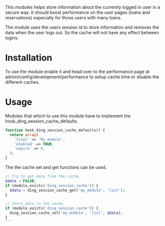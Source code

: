 This modules helps store information about the currently logged in user in a 
secure way. It should boost performance on the user pages (loans and 
reservations) especially for those users with many loans.

The module uses the users session id to store information and removes the data
when the user logs out. So the cache will not have any effect between logins.

# Installation
To use the module enable it and head over to the performance page at
admin/config/development/performance to setup cache time or disable the 
different caches.

# Usage
Modules that which to use this module have to implement the 
hook_ding_session_cache_defaults.

```php
function hook_ding_session_cache_defaults() {
  return array(
    'titel' => 'My module',
    'enabled' => TRUE,
    'expire' => 0,
  );
}
```

The the cache set and get functions can be used.

```php
// Try to get data from the cache.
$data = FALSE;
if (module_exists('ding_session_cache')) {
  $data = ding_session_cache_get('my_module', 'list');
}

// Store data in the cache.
if (module_exists('ding_session_cache')) {
  ding_session_cache_set('my_module', 'list', $data);
}
´´´
